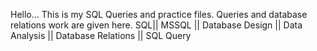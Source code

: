 Hello...
This is my SQL Queries and practice files. Queries and database relations work are given here. 
SQL|| MSSQL || Database Design || Data Analysis || Database Relations || SQL Query 
